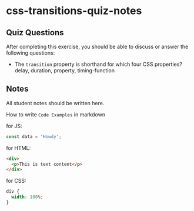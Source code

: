 # css-transitions-quiz-notes

## Quiz Questions

After completing this exercise, you should be able to discuss or answer the following questions:

- The `transition` property is shorthand for which four CSS properties?
  delay, duration, property, timing-function

## Notes

All student notes should be written here.

How to write `Code Examples` in markdown

for JS:

```javascript
const data = 'Howdy';
```

for HTML:

```html
<div>
  <p>This is text content</p>
</div>
```

for CSS:

```css
div {
  width: 100%;
}
```

